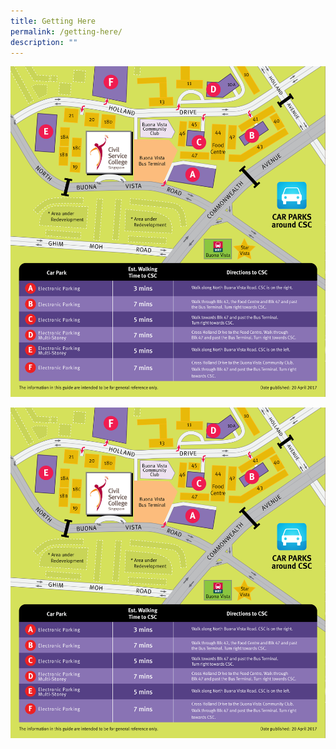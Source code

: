 ```yaml
---
title: Getting Here
permalink: /getting-here/
description: ""
---
```

![](/images/civilservicecollege_gettinghere.jpg)


<img src="/images/civilservicecollege_gettinghere.jpg">